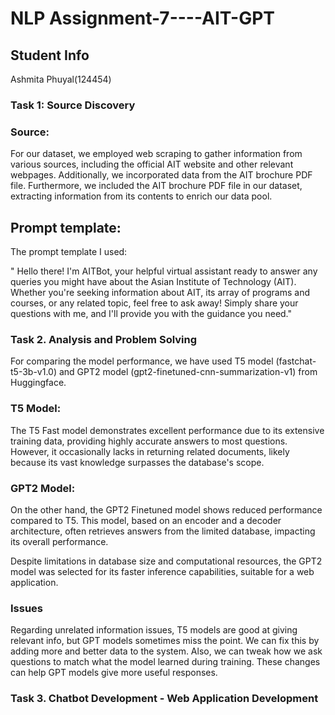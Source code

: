 # NLP Assignment-7----AIT-GPT

## Student Info

Ashmita Phuyal(124454)

### Task 1: Source Discovery <br>

### Source: 

For our dataset, we employed web scraping to gather information from various sources, including the official AIT website and other relevant webpages. Additionally, we incorporated data from the AIT brochure PDF file. Furthermore, we included the AIT brochure PDF file in our dataset, extracting information from its contents to enrich our data pool.

## Prompt template: 

The prompt template I used:

"   Hello there! I'm AITBot, your helpful virtual assistant ready to answer any queries
    you might have about the Asian Institute of Technology (AIT).
    Whether you're seeking information about AIT, its array of programs and courses,
    or any related topic, feel free to ask away!
    Simply share your questions with me,
    and I'll provide you with the guidance you need."

### Task 2. Analysis and Problem Solving

For comparing the model performance, we have used T5 model (fastchat-t5-3b-v1.0) and GPT2 model (gpt2-finetuned-cnn-summarization-v1) from Huggingface.

### T5 Model:

The T5 Fast model demonstrates excellent performance due to its extensive training data, providing highly accurate answers to most questions. However, it occasionally lacks in returning related documents, likely because its vast knowledge surpasses the database's scope. 

### GPT2 Model:

On the other hand, the GPT2 Finetuned model shows reduced performance compared to T5. This model, based on an encoder and a decoder architecture, often retrieves answers from the limited database, impacting its overall performance. 

Despite limitations in database size and computational resources, the GPT2 model was selected for its faster inference capabilities, suitable for a web application. 

### Issues

Regarding unrelated information issues,  T5 models are good at giving relevant info, but GPT models sometimes miss the point. We can fix this by adding more and better data to the system. Also, we can tweak how we ask questions to match what the model learned during training. These changes can help GPT models give more useful responses.

### Task 3. Chatbot Development - Web Application Development
